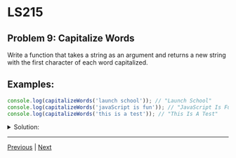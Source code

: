 # LS215
## Problem 9: Capitalize Words

Write a function that takes a string as an argument and returns a new string with the first character of each word capitalized.

## Examples:

```javascript
console.log(capitalizeWords('launch school')); // "Launch School"
console.log(capitalizeWords('javaScript is fun')); // "JavaScript Is Fun"
console.log(capitalizeWords('this is a test')); // "This Is A Test"
```

<details>
<summary>Solution:</summary>

```javascript
function capitalizeWords(str) {
  return str.split(' ')
            .map(word => word.charAt(0).toUpperCase() + word.slice(1))
            .join(' ');
}
```

</details>

---

[Previous](08.md) | [Next](10.md)